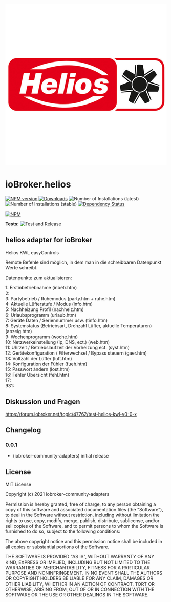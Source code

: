 ![Logo](admin/helios.png)
# ioBroker.helios

[![NPM version](https://img.shields.io/npm/v/iobroker.helios.svg)](https://www.npmjs.com/package/iobroker.helios)
[![Downloads](https://img.shields.io/npm/dm/iobroker.helios.svg)](https://www.npmjs.com/package/iobroker.helios)
![Number of Installations (latest)](https://iobroker.live/badges/helios-installed.svg)
![Number of Installations (stable)](https://iobroker.live/badges/helios-stable.svg)
[![Dependency Status](https://img.shields.io/david/iobroker-community-adapters/iobroker.helios.svg)](https://david-dm.org/iobroker-community-adapters/iobroker.helios)

[![NPM](https://nodei.co/npm/iobroker.helios.png?downloads=true)](https://nodei.co/npm/iobroker.helios/)

**Tests:** ![Test and Release](https://github.com/iobroker-community-adapters/ioBroker.helios/workflows/Test%20and%20Release/badge.svg)

## helios adapter for ioBroker

Helios KWL easyControls

Remote Befehle sind möglich, in dem man in die schreibbaren Datenpunkt Werte schreibt.

Datenpunkte zum aktualisieren:

1: Erstinbetriebnahme (inbetr.htm)  
2:  
3: Partybetrieb / Ruhemodus (party.htm + ruhe.htm)  
4: Aktuelle Lüfterstufe / Modus (info.htm)  
5: Nachheizung Profil (nachheiz.htm)  
6: Urlaubsprogramm (urlaub.htm)  
7: Geräte Daten / Seriennummer usw. (tinfo.htm)  
8: Systemstatus (Betriebsart, Drehzahl Lüfter, aktuelle Temperaturen) (anzeig.htm)  
9: Wochenprogramm (woche.htm)  
10: Netzwerkeinstellung (Ip, DNS, ect.) (web.htm)  
11: Uhrzeit / Betriebslaufzeit der Vorheizung ect. (syst.htm)  
12: Gerätekonfiguration / Filterwechsel / Bypass steuern (gaer.htm)  
13: Voltzahl der Lüfter (luft.htm)  
14: Konfiguration der Fühler (fueh.htm)  
15: Passwort ändern (lost.htm)  
16: Fehler Übersicht (fehl.htm)  
17:  
931:  

## Diskussion und Fragen  
https://forum.iobroker.net/topic/47762/test-helios-kwl-v0-0-x

## Changelog

### 0.0.1
* (iobroker-community-adapters) initial release

## License
MIT License

Copyright (c) 2021 iobroker-community-adapters

Permission is hereby granted, free of charge, to any person obtaining a copy
of this software and associated documentation files (the "Software"), to deal
in the Software without restriction, including without limitation the rights
to use, copy, modify, merge, publish, distribute, sublicense, and/or sell
copies of the Software, and to permit persons to whom the Software is
furnished to do so, subject to the following conditions:

The above copyright notice and this permission notice shall be included in all
copies or substantial portions of the Software.

THE SOFTWARE IS PROVIDED "AS IS", WITHOUT WARRANTY OF ANY KIND, EXPRESS OR
IMPLIED, INCLUDING BUT NOT LIMITED TO THE WARRANTIES OF MERCHANTABILITY,
FITNESS FOR A PARTICULAR PURPOSE AND NONINFRINGEMENT. IN NO EVENT SHALL THE
AUTHORS OR COPYRIGHT HOLDERS BE LIABLE FOR ANY CLAIM, DAMAGES OR OTHER
LIABILITY, WHETHER IN AN ACTION OF CONTRACT, TORT OR OTHERWISE, ARISING FROM,
OUT OF OR IN CONNECTION WITH THE SOFTWARE OR THE USE OR OTHER DEALINGS IN THE
SOFTWARE.